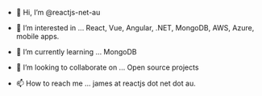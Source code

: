 - 👋 Hi, I’m @reactjs-net-au

- 👀 I’m interested in ...
React, Vue, Angular, .NET, MongoDB, AWS, Azure, mobile apps.

- 🌱 I’m currently learning ...
MongoDB

- 💞️ I’m looking to collaborate on ...
Open source projects

- 📫 How to reach me ...
james at reactjs dot net dot au.

<!---
reactjs-net-au/reactjs-net-au is a ✨ special ✨ repository because its `README.md` (this file) appears on your GitHub profile.
You can click the Preview link to take a look at your changes.
--->
